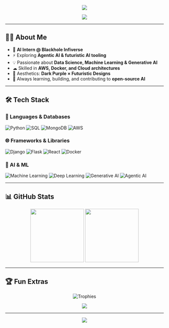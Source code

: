 <!-- Banner -->
<p align="center">
  <img src="https://capsule-render.vercel.app/api?type=waving&color=8A2BE2&height=250&section=header&text=Yashika%20Tirkey&fontSize=60&fontColor=ffffff&animation=fadeIn&fontAlignY=40"/>
</p>

<!-- Typing Effect -->
<p align="center">
  <a href="https://github.com/yashikart">
    <img src="https://readme-typing-svg.herokuapp.com?size=28&color=8A2BE2&center=true&vCenter=true&width=800&lines=AI+Intern+%40+Blackhole+Infiverse;Python+%7C+SQL+%7C+MongoDB+%7C+AWS;Django+%7C+Flask+%7C+ReactJS+%7C+Docker;AI%2FML+%7C+Gen+AI+%7C+Agentic+AI;Aspiring+Data+Scientist+%26+AI+Engineer"/>
  </a>
</p>

---

## 👩‍💻 About Me
- 🌌 **AI Intern @ Blackhole Infiverse**  
- ⚡ Exploring **Agentic AI & futuristic AI tooling**  
- 💡 Passionate about **Data Science, Machine Learning & Generative AI**  
- ☁ Skilled in **AWS, Docker, and Cloud architectures**  
- 🎨 Aesthetics: **Dark Purple × Futuristic Designs**  
- 🚀 Always learning, building, and contributing to **open-source AI**  

---

## 🛠️ Tech Stack  

### 🚀 Languages & Databases  
![Python](https://img.shields.io/badge/Python-3776AB?style=for-the-badge&logo=python&logoColor=white)
![SQL](https://img.shields.io/badge/SQL-003B57?style=for-the-badge&logo=sqlite&logoColor=white)
![MongoDB](https://img.shields.io/badge/MongoDB-4EA94B?style=for-the-badge&logo=mongodb&logoColor=white)
![AWS](https://img.shields.io/badge/AWS-FF9900?style=for-the-badge&logo=amazonaws&logoColor=white)

### 🌐 Frameworks & Libraries  
![Django](https://img.shields.io/badge/Django-092E20?style=for-the-badge&logo=django&logoColor=white)
![Flask](https://img.shields.io/badge/Flask-000000?style=for-the-badge&logo=flask&logoColor=white)
![React](https://img.shields.io/badge/ReactJS-20232A?style=for-the-badge&logo=react&logoColor=61DAFB)
![Docker](https://img.shields.io/badge/Docker-2496ED?style=for-the-badge&logo=docker&logoColor=white)

### 🤖 AI & ML  
![Machine Learning](https://img.shields.io/badge/Machine%20Learning-102230?style=for-the-badge&logo=tensorflow&logoColor=orange)
![Deep Learning](https://img.shields.io/badge/Deep%20Learning-8A2BE2?style=for-the-badge&logo=pytorch&logoColor=white)
![Generative AI](https://img.shields.io/badge/Generative%20AI-800080?style=for-the-badge&logo=openai&logoColor=white)
![Agentic AI](https://img.shields.io/badge/Agentic%20AI-301934?style=for-the-badge&logo=githubcopilot&logoColor=white)

---

## 📊 GitHub Stats  
<p align="center">
  <img src="https://github-readme-stats.vercel.app/api?username=yashikart&show_icons=true&theme=midnight-purple&hide_border=true" height="170"/>
  <img src="https://github-readme-streak-stats.herokuapp.com?user=yashikart&theme=midnight-purple&hide_border=true" height="170"/>
</p>

---

## 🏆 Fun Extras  
<p align="center">
  <img src="https://github-profile-trophy.vercel.app/?username=yashikart&theme=onestar&no-frame=true&row=1&column=7" alt="Trophies"/>
</p>

<p align="center">
  <img src="https://github-readme-activity-graph.vercel.app/graph?username=yashikart&bg_color=0f0f0f&color=8A2BE2&line=ba55d3&point=ffffff&area=true&hide_border=true"/>
</p>

---

<!-- Footer Banner -->
<p align="center">
  <img src="https://capsule-render.vercel.app/api?type=waving&color=8A2BE2&height=150&section=footer"/>
</p>
